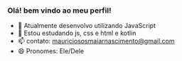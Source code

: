 ### Olá! bem vindo ao meu perfil!

- 🔭 Atualmente desenvolvo utilizando JavaScript
- 🌱 Estou estudando js, css e html e kotlin
- 📫 contato: mauriciososmaiarnascimento@gmail.com
- 😄 Pronomes: Ele/Dele


